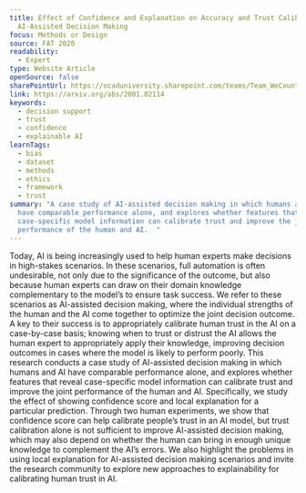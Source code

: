 ```yaml
---
title: Effect of Confidence and Explanation on Accuracy and Trust Calibration in
  AI-Assisted Decision Making
focus: Methods or Design
source: FAT 2020
readability:
  - Expert
type: Website Article
openSource: false
sharePointUrl: https://ocaduniversity.sharepoint.com/teams/Team_WeCount/Shared%20Documents/Resources%20and%20Tools/Literature%20(curated)/Effect%20of%20Confidence%20and%20Explanation%20on%20Accuracy%20and%20Trust%20Calibration%20in%20AI-Assisted%20Decision%20Making.pdf
link: https://arxiv.org/abs/2001.02114
keywords:
  - decision support
  - trust
  - confidence
  - explainable AI
learnTags:
  - bias
  - dataset
  - methods
  - ethics
  - framework
  - trust
summary: "A case study of AI-assisted decision making in which humans and AI
  have comparable performance alone, and explores whether features that reveal
  case-specific model information can calibrate trust and improve the joint
  performance of the human and AI.  "
---
```

Today, AI is being increasingly used to help human experts make decisions in high-stakes scenarios. In these scenarios, full automation is often undesirable, not only due to the significance of the outcome, but also because human experts can draw on their domain knowledge complementary to the model’s to ensure task success. We refer to these scenarios as AI-assisted decision making, where the individual strengths of the human and the AI come together to optimize the joint decision outcome. A key to their success is to appropriately calibrate human trust in the AI on a case-by-case basis; knowing when to trust or distrust the AI allows the human expert to appropriately apply their knowledge, improving decision outcomes in cases where the model is likely to perform poorly. This research conducts a case study of AI-assisted decision making in which humans and AI have comparable performance alone, and explores whether features that reveal case-specific model information can calibrate trust and improve the joint performance of the human and AI. Specifically, we study the effect of showing confidence score and local explanation for a particular prediction. Through two human experiments, we show that confidence score can help calibrate people’s trust in an AI model, but trust calibration alone is not sufficient to improve AI-assisted decision making, which may also depend on whether the human can bring in enough unique knowledge to complement the AI’s errors. We also highlight the problems in using local explanation for AI-assisted decision making scenarios and invite the research community to explore new approaches to explainability for calibrating human trust in AI.
